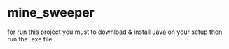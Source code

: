 # mine_sweeper
for run this project you must to download & install Java on your setup then run the .exe file
